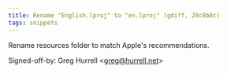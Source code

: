 ```yaml
---
title: Rename "English.lproj" to "en.lproj" (gdiff, 28c8b8c)
tags: snippets
---
```


Rename resources folder to match Apple's recommendations.

Signed-off-by: Greg Hurrell &lt;greg@hurrell.net&gt;
